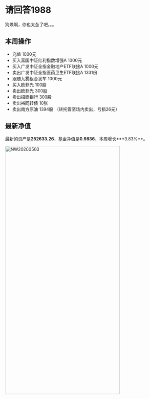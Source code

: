 # 请回答1988

狗焕啊，你也太怂了吧。。。

## 本周操作
- 充值 1000元
- 买入富国中证红利指数增强A 1000元
- 买入广发中证全指金融地产ETF联接A 1000元
- 卖出广发中证全指医药卫生ETF联接A 1331份
- 跟随九雾组合发车 1000元
- 买入欧菲光 100股
- 卖出欧菲光 300股
- 卖出招商银行 300股
- 卖出裕同转债 10张
- 卖出南方原油 1394股 （转托管至场内卖出，亏损26元）

## 最新净值

最新的资产是**252633.26**，基金净值是**0.9836**，本周增长**+3.83%**。

 <img src="./_images/investment/NW20200503.PNG" width="375" height="812" alt="NW20200503" align="center"/>